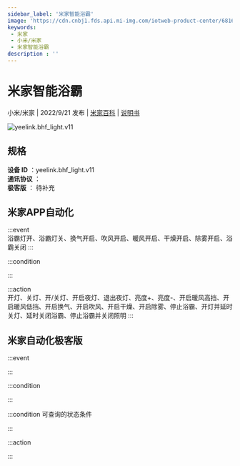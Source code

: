 ```yaml
---
sidebar_label: '米家智能浴霸'
image: 'https://cdn.cnbj1.fds.api.mi-img.com/iotweb-product-center/6816d2bec041006e6af6b9b6157e5d9c_1654653096390.png?GalaxyAccessKeyId=AKVGLQWBOVIRQ3XLEW&Expires=9223372036854775807&Signature=DoRFgTjWdblYlDa6YoU+REu5wm0='
keywords: 
 - 米家
 - 小米/米家
 - 米家智能浴霸
description : ''
---
```

# 米家智能浴霸

小米/米家 | 2022/9/21 发布 | [米家百科](https://home.mi.com/webapp/content/baike/product/index.html?model=yeelink.bhf_light.v11) | [说明书](https://home.mi.com/views/introduction.html?model=yeelink.bhf_light.v11&region=cn)

![yeelink.bhf_light.v11](https://cdn.cnbj1.fds.api.mi-img.com/iotweb-product-center/6816d2bec041006e6af6b9b6157e5d9c_1654653096390.png?GalaxyAccessKeyId=AKVGLQWBOVIRQ3XLEW&Expires=9223372036854775807&Signature=DoRFgTjWdblYlDa6YoU+REu5wm0=)

## 规格  
> 
**设备 ID** ：yeelink.bhf_light.v11  
**通讯协议** ：  
**极客版**  ： 待补充 


## 米家APP自动化  

:::event  
浴霸灯开、浴霸灯关、换气开启、吹风开启、暖风开启、干燥开启、除雾开启、浴霸关闭
:::

:::condition  

:::

:::action   
开灯、关灯、开/关灯、开启夜灯、退出夜灯、亮度+、亮度-、开启暖风高挡、开启暖风低挡、开启换气、开启吹风、开启干燥、开启除雾、停止浴霸、开灯并延时关灯、延时关闭浴霸、停止浴霸并关闭照明
:::

## 米家自动化极客版  

:::event  

:::

:::condition  

:::

:::condition 可查询的状态条件  

:::

:::action  

:::

        
